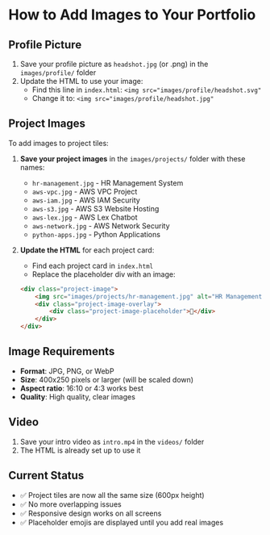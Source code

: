 # How to Add Images to Your Portfolio

## Profile Picture
1. Save your profile picture as `headshot.jpg` (or .png) in the `images/profile/` folder
2. Update the HTML to use your image:
   - Find this line in `index.html`: `<img src="images/profile/headshot.svg"`
   - Change it to: `<img src="images/profile/headshot.jpg"`

## Project Images
To add images to project tiles:

1. **Save your project images** in the `images/projects/` folder with these names:
   - `hr-management.jpg` - HR Management System
   - `aws-vpc.jpg` - AWS VPC Project
   - `aws-iam.jpg` - AWS IAM Security
   - `aws-s3.jpg` - AWS S3 Website Hosting
   - `aws-lex.jpg` - AWS Lex Chatbot
   - `aws-network.jpg` - AWS Network Security
   - `python-apps.jpg` - Python Applications

2. **Update the HTML** for each project card:
   - Find each project card in `index.html`
   - Replace the placeholder div with an image:
   ```html
   <div class="project-image">
       <img src="images/projects/hr-management.jpg" alt="HR Management System" class="project-img">
       <div class="project-image-overlay">
           <div class="project-image-placeholder">💼</div>
       </div>
   </div>
   ```

## Image Requirements
- **Format**: JPG, PNG, or WebP
- **Size**: 400x250 pixels or larger (will be scaled down)
- **Aspect ratio**: 16:10 or 4:3 works best
- **Quality**: High quality, clear images

## Video
1. Save your intro video as `intro.mp4` in the `videos/` folder
2. The HTML is already set up to use it

## Current Status
- ✅ Project tiles are now all the same size (600px height)
- ✅ No more overlapping issues
- ✅ Responsive design works on all screens
- ✅ Placeholder emojis are displayed until you add real images
